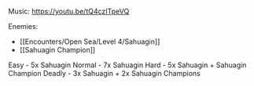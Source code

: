Music: https://youtu.be/tQ4czITpeVQ

Enemies:
- [[Encounters/Open Sea/Level 4/Sahuagin]]
- [[Sahuagin Champion]]

Easy - 5x Sahuagin
Normal  - 7x Sahuagin
Hard - 5x Sahuagin + Sahuagin Champion
Deadly - 3x Sahuagin + 2x Sahuagin Champions
